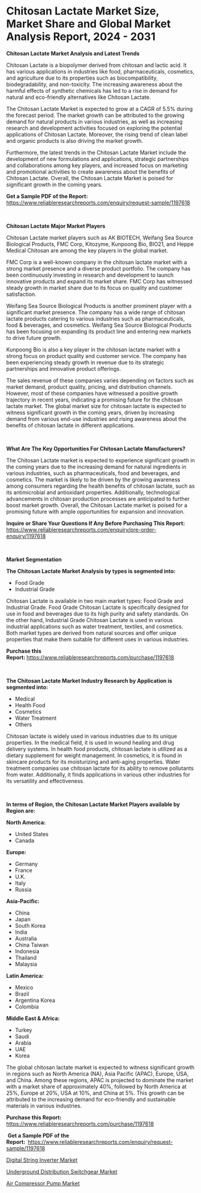 <p><h1>Chitosan Lactate Market Size, Market Share and Global Market Analysis Report, 2024 - 2031</h1></p><p><strong>Chitosan Lactate Market Analysis and Latest Trends</strong></p>
<p><p>Chitosan Lactate is a biopolymer derived from chitosan and lactic acid. It has various applications in industries like food, pharmaceuticals, cosmetics, and agriculture due to its properties such as biocompatibility, biodegradability, and non-toxicity. The increasing awareness about the harmful effects of synthetic chemicals has led to a rise in demand for natural and eco-friendly alternatives like Chitosan Lactate.</p><p>The Chitosan Lactate Market is expected to grow at a CAGR of 5.5% during the forecast period. The market growth can be attributed to the growing demand for natural products in various industries, as well as increasing research and development activities focused on exploring the potential applications of Chitosan Lactate. Moreover, the rising trend of clean label and organic products is also driving the market growth.</p><p>Furthermore, the latest trends in the Chitosan Lactate Market include the development of new formulations and applications, strategic partnerships and collaborations among key players, and increased focus on marketing and promotional activities to create awareness about the benefits of Chitosan Lactate. Overall, the Chitosan Lactate Market is poised for significant growth in the coming years.</p></p>
<p><strong>Get a Sample PDF of the Report:&nbsp;</strong> <a href="https://www.reliableresearchreports.com/enquiry/request-sample/1197618">https://www.reliableresearchreports.com/enquiry/request-sample/1197618</a></p>
<p>&nbsp;</p>
<p><strong>Chitosan Lactate Major Market Players</strong></p>
<p><p>Chitosan Lactate market players such as AK BIOTECH, Weifang Sea Source Biological Products, FMC Corp, Kitozyme, Kunpoong Bio, BIO21, and Heppe Medical Chitosan are among the key players in the global market.</p><p>FMC Corp is a well-known company in the chitosan lactate market with a strong market presence and a diverse product portfolio. The company has been continuously investing in research and development to launch innovative products and expand its market share. FMC Corp has witnessed steady growth in market share due to its focus on quality and customer satisfaction.</p><p>Weifang Sea Source Biological Products is another prominent player with a significant market presence. The company has a wide range of chitosan lactate products catering to various industries such as pharmaceuticals, food & beverages, and cosmetics. Weifang Sea Source Biological Products has been focusing on expanding its product line and entering new markets to drive future growth.</p><p>Kunpoong Bio is also a key player in the chitosan lactate market with a strong focus on product quality and customer service. The company has been experiencing steady growth in revenue due to its strategic partnerships and innovative product offerings.</p><p>The sales revenue of these companies varies depending on factors such as market demand, product quality, pricing, and distribution channels. However, most of these companies have witnessed a positive growth trajectory in recent years, indicating a promising future for the chitosan lactate market. The global market size for chitosan lactate is expected to witness significant growth in the coming years, driven by increasing demand from various end-use industries and rising awareness about the benefits of chitosan lactate in different applications.</p></p>
<p>&nbsp;</p>
<p><strong>What Are The Key Opportunities For Chitosan Lactate Manufacturers?</strong></p>
<p><p>The Chitosan Lactate market is expected to experience significant growth in the coming years due to the increasing demand for natural ingredients in various industries, such as pharmaceuticals, food and beverages, and cosmetics. The market is likely to be driven by the growing awareness among consumers regarding the health benefits of chitosan lactate, such as its antimicrobial and antioxidant properties. Additionally, technological advancements in chitosan production processes are anticipated to further boost market growth. Overall, the Chitosan Lactate market is poised for a promising future with ample opportunities for expansion and innovation.</p></p>
<p><strong>Inquire or Share Your Questions If Any Before Purchasing This Report:</strong> <a href="https://www.reliableresearchreports.com/enquiry/pre-order-enquiry/1197618">https://www.reliableresearchreports.com/enquiry/pre-order-enquiry/1197618</a></p>
<p>&nbsp;</p>
<p><strong>Market Segmentation</strong></p>
<p><strong>The Chitosan Lactate Market Analysis by types is segmented into:</strong></p>
<p><ul><li>Food Grade</li><li>Industrial Grade</li></ul></p>
<p><p>Chitosan Lactate is available in two main market types: Food Grade and Industrial Grade. Food Grade Chitosan Lactate is specifically designed for use in food and beverages due to its high purity and safety standards. On the other hand, Industrial Grade Chitosan Lactate is used in various industrial applications such as water treatment, textiles, and cosmetics. Both market types are derived from natural sources and offer unique properties that make them suitable for different uses in various industries.</p></p>
<p><strong>Purchase this Report:&nbsp;</strong><a href="https://www.reliableresearchreports.com/purchase/1197618">https://www.reliableresearchreports.com/purchase/1197618</a></p>
<p>&nbsp;</p>
<p><strong>The Chitosan Lactate Market Industry Research by Application is segmented into:</strong></p>
<p><ul><li>Medical</li><li>Health Food</li><li>Cosmetics</li><li>Water Treatment</li><li>Others</li></ul></p>
<p><p>Chitosan lactate is widely used in various industries due to its unique properties. In the medical field, it is used in wound healing and drug delivery systems. In health food products, chitosan lactate is utilized as a dietary supplement for weight management. In cosmetics, it is found in skincare products for its moisturizing and anti-aging properties. Water treatment companies use chitosan lactate for its ability to remove pollutants from water. Additionally, it finds applications in various other industries for its versatility and effectiveness.</p></p>
<p>&nbsp;</p>
<p><strong>In terms of Region, the Chitosan Lactate Market Players available by Region are:</strong></p>
<p>
    <p> <strong> North America: </strong>
        <ul>
            <li>United States</li>
            <li>Canada</li>
        </ul>
        </p> 
    <p> <strong> Europe: </strong>
        <ul>
            <li>Germany</li>
            <li>France</li>
            <li>U.K.</li>
            <li>Italy</li>
            <li>Russia</li>
        </ul>
        </p> 
    <p> <strong> Asia-Pacific: </strong>
        <ul>
            <li>China</li>
            <li>Japan</li>
            <li>South Korea</li>
            <li>India</li>
            <li>Australia</li>
            <li>China Taiwan</li>
            <li>Indonesia</li>
            <li>Thailand</li>
            <li>Malaysia</li>
        </ul>
        </p> 
    <p> <strong> Latin America: </strong>
        <ul>
            <li>Mexico</li>
            <li>Brazil</li>
            <li>Argentina Korea</li>
            <li>Colombia</li>
        </ul>
        </p> 
    <p> <strong> Middle East & Africa: </strong>
        <ul>
            <li>Turkey</li>
            <li>Saudi</li>
            <li>Arabia</li>
            <li>UAE</li>
            <li>Korea</li>
        </ul>
    </p>
    </p>
<p><p>The global chitosan lactate market is expected to witness significant growth in regions such as North America (NA), Asia Pacific (APAC), Europe, USA, and China. Among these regions, APAC is projected to dominate the market with a market share of approximately 40%, followed by North America at 25%, Europe at 20%, USA at 10%, and China at 5%. This growth can be attributed to the increasing demand for eco-friendly and sustainable materials in various industries.</p></p>
<p><strong>Purchase this Report: </strong><a href="https://www.reliableresearchreports.com/purchase/1197618">https://www.reliableresearchreports.com/purchase/1197618</a></p>
<p>&nbsp;<strong>Get a Sample PDF of the Report:&nbsp;&nbsp;</strong><a href="https://www.reliableresearchreports.com/enquiry/request-sample/1197618">https://www.reliableresearchreports.com/enquiry/request-sample/1197618</a></p>
<p><strong></strong></p>
<p><p><a href="https://view.publitas.com/reportprime-1/digital-string-inverter-market-a-comprehensive-report-of-its-market-share-growth-trends-2023-2030/">Digital String Inverter Market</a></p><p><a href="https://view.publitas.com/reportprime-1/underground-distribution-switchgear-market-provides-a-comprehensive-analysis-including-a-macro-overview-of-the-market-as-well-as-micro-details-such-as-market-size-and-competitive-landscape/">Underground Distribution Switchgear Market</a></p><p><a href="https://view.publitas.com/reportprime-1/insights-into-air-compressor-pump-market-size-analysing-market-share-trends-and-growth-from-2023-to-2030/">Air Compressor Pump Market</a></p></p>